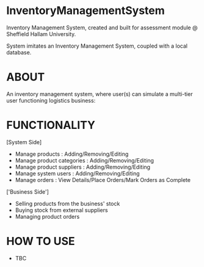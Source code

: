 # InventoryManagementSystem
Inventory Management System, created and built for assessment module @ Sheffield Hallam University.

System imitates an Inventory Management System, coupled with a local database. 

# ABOUT
An inventory management system, where user(s) can simulate a multi-tier user functioning logistics business:

# FUNCTIONALITY
[System Side]
- Manage products : Adding/Removing/Editing
- Manage product categories : Adding/Removing/Editing
- Manage product suppliers : Adding/Removing/Editing
- Manage system users : Adding/Removing/Editing
- Manage orders : View Details/Place Orders/Mark Orders as Complete

['Business Side']
- Selling products from the business' stock
- Buying stock from external suppliers
- Managing product orders

# HOW TO USE 
- TBC
